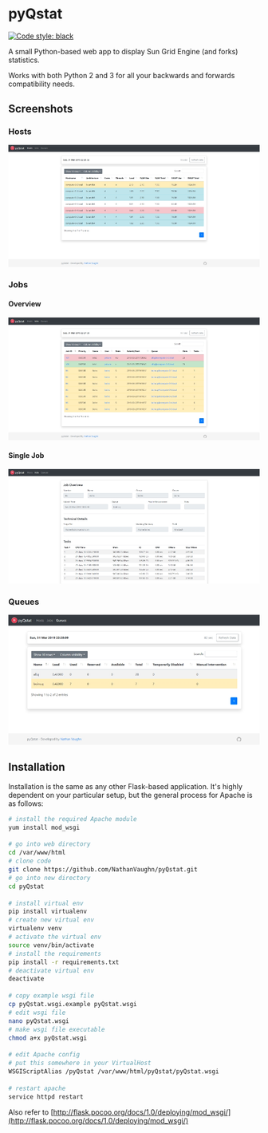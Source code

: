 # pyQstat
[![Code style: black](https://img.shields.io/badge/code%20style-black-000000.svg)](https://github.com/ambv/black)

A small Python-based web app to display Sun Grid Engine (and forks) statistics.

Works with both Python 2 and 3 for all your backwards and forwards compatibility needs.

## Screenshots

### Hosts

![Hosts](screenshots/hosts.jpg)

### Jobs

#### Overview

![Jobs](screenshots/jobs.jpg)

#### Single Job

![Single Job](screenshots/single_job.jpg)

### Queues

![Queues](screenshots/queues.jpg)

## Installation
Installation is the same as any other Flask-based application. It's highly dependent on your particular setup, but the general process for Apache is as follows:

```bash
# install the required Apache module
yum install mod_wsgi

# go into web directory
cd /var/www/html
# clone code
git clone https://github.com/NathanVaughn/pyQstat.git
# go into new directory
cd pyQstat

# install virtual env
pip install virtualenv
# create new virtual env
virtualenv venv
# activate the virtual env
source venv/bin/activate
# install the requirements
pip install -r requirements.txt
# deactivate virtual env
deactivate

# copy example wsgi file
cp pyQstat.wsgi.example pyQstat.wsgi
# edit wsgi file
nano pyQstat.wsgi
# make wsgi file executable
chmod a+x pyQstat.wsgi

# edit Apache config
# put this somewhere in your VirtualHost
WSGIScriptAlias /pyQstat /var/www/html/pyQstat/pyQstat.wsgi

# restart apache
service httpd restart
```

Also refer to [http://flask.pocoo.org/docs/1.0/deploying/mod_wsgi/](http://flask.pocoo.org/docs/1.0/deploying/mod_wsgi/)
